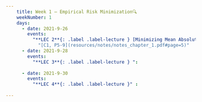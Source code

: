 ```yaml
---
    title: Week 1 – Empirical Risk Minimization🔍
    weekNumber: 1
    days:
      - date: 2021-9-26
        events:
          "**LEC 2**{: .label .label-lecture } [Minimizing Mean Absolute Error (available after lecture)]()":
            "[C1, P5-9](resources/notes/notes_chapter_1.pdf#page=5)"
      - date: 2021-9-28
        events:
          "**LEC 3**{: .label .label-lecture } ":
      
      - date: 2021-9-30
        events:
          "**LEC 4**{: .label .label-lecture }" :
            
---
```

